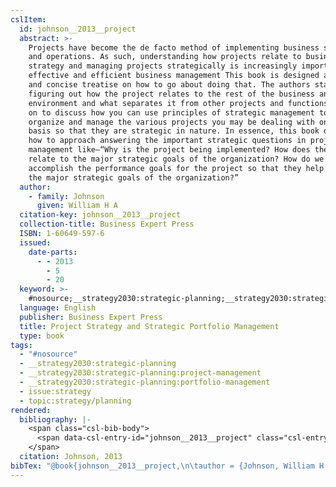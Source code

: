 ```yaml
---
cslItem:
  id: johnson__2013__project
  abstract: >-
    Projects have become the de facto method of implementing business strategy
    and operations. As such, understanding how projects relate to business
    strategy and managing projects strategically is increasingly important to
    effective and efficient business management This book is designed as a short
    and concise treatise on how to go about doing that. The authors start by
    figuring out how the project relates to the rest of the business and
    environment and what separates it from other projects and functions. They go
    on to discuss how you can use principles of strategic management to better
    organize and manage the various projects you may be dealing with on a daily
    basis so that they are strategic in nature. In essence, this book details
    how to approach answering the important strategic questions in project
    management like—“Why is the project being implemented? How does the project
    relate to the major strategic goals of the organization? How do we
    accomplish the performance goals for the project so that they help achieve
    the major strategic goals of the organization?”
  author:
    - family: Johnson
      given: William H A
  citation-key: johnson__2013__project
  collection-title: Business Expert Press
  ISBN: 1-60649-597-6
  issued:
    date-parts:
      - - 2013
        - 5
        - 20
  keyword: >-
    #nosource;__strategy2030:strategic-planning;__strategy2030:strategic-planning:project-management;__strategy2030:strategic-planning:portfolio-management;collection::strategy::planning
  language: English
  publisher: Business Expert Press
  title: Project Strategy and Strategic Portfolio Management
  type: book
tags:
  - "#nosource"
  - __strategy2030:strategic-planning
  - __strategy2030:strategic-planning:project-management
  - __strategy2030:strategic-planning:portfolio-management
  - issue:strategy
  - topic:strategy/planning
rendered:
  bibliography: |-
    <span class="csl-bib-body">
      <span data-csl-entry-id="johnson__2013__project" class="csl-entry">Johnson, W. H. A. 2013. <i>Project Strategy and Strategic Portfolio Management</i>. Business Expert Press.</span>
    </span>
  citation: Johnson, 2013
bibTex: "@book{johnson__2013__project,\n\tauthor = {Johnson, William H A},\n\tseries = {Business {Expert} {Press}},\n\tyear = {2013},\n\tmonth = {may 20},\n\tpublisher = {Business Expert Press},\n\ttitle = {Project {Strategy} and {Strategic} {Portfolio} {Management}},\n}\n\n"
---
```

